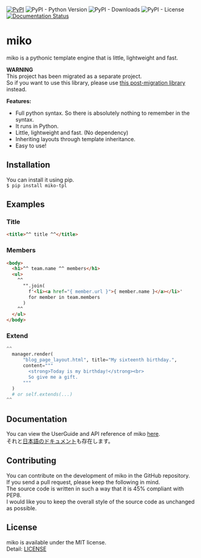 [![PyPI](https://img.shields.io/pypi/v/miko-tpl)](https://pypi.org/project/miko-tpl/) ![PyPI - Python Version](https://img.shields.io/pypi/pyversions/miko-tpl) ![PyPI - Downloads](https://img.shields.io/pypi/dm/miko-tpl) ![PyPI - License](https://img.shields.io/pypi/l/miko-tpl) [![Documentation Status](https://readthedocs.org/projects/miko/badge/?version=latest)](https://miko.readthedocs.io/en/latest/?badge=latest)
# miko
miko is a pythonic template engine that is little, lightweight and fast.

**WARNING**  
This project has been migrated as a separate project.  
So if you want to use this library, please use [this post-migration library](https://github.com/tasuren/tempylate) instead.

**Features:**
* Full python syntax. So there is absolutely nothing to remember in the syntax.
* It runs in Python.
* Little, lightweight and fast. (No dependency)
* Inheriting layouts through template inheritance.
* Easy to use!

## Installation
You can install it using pip.  
`$ pip install miko-tpl`

## Examples
### Title
```html
<title>^^ title ^^</title>
```
### Members
```html
<body>
  <h1>^^ team.name ^^ members</h1>
  <ul>
    ^^
      "".join(
        f'<li><a href="{ member.url }">{ member.name }</a></li>'
        for member in team.members
      )
    ^^
  </ul>
</body>
```
### Extend
```python
^^
  manager.render(
      "blog_page_layout.html", title="My sixteenth birthday.",
      content="""
        <strong>Today is my birthday!</strong><br>
        So give me a gift.
      """
  )
  # or self.extends(...)
^^
```

## Documentation
You can view the UserGuide and API reference of miko [here](https://miko.readthedocs.io/en/latest).  
それと[日本語のドキュメント](https://miko.readthedocs.io/ja/latest)も存在します。

## Contributing
You can contribute on the development of miko in the GitHub repository.  
If you send a pull request, please keep the following in mind.  
The source code is written in such a way that it is 45% compliant with PEP8.  
I would like you to keep the overall style of the source code as unchanged as possible.

## License
miko is available under the MIT license.  
Detail: [LICENSE](https://github.com/tasuren/miko/blob/main/LICENSE)
